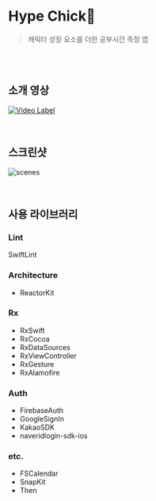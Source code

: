 # Hype Chick🐣

> 캐릭터 성장 요소를 더한 공부시간 측정 앱

<br>
<br>

## 소개 영상
[![Video Label](http://img.youtube.com/vi/TyvOo-STxko/0.jpg)](https://youtu.be/TyvOo-STxko)

<br>

## 스크린샷
![scenes](https://user-images.githubusercontent.com/98168685/218168308-5641e07f-6258-4b3c-9d2a-e03dc1f7c6f9.png)

<br> 

## 사용 라이브러리

### Lint
SwiftLint


### Architecture
- ReactorKit 

### Rx
- RxSwift 
- RxCocoa 
- RxDataSources 
- RxViewController 
- RxGesture 
- RxAlamofire 

### Auth 
- FirebaseAuth 
- GoogleSignIn 
- KakaoSDK 
- naveridlogin-sdk-ios 

### etc.
- FSCalendar 
- SnapKit 
- Then 
